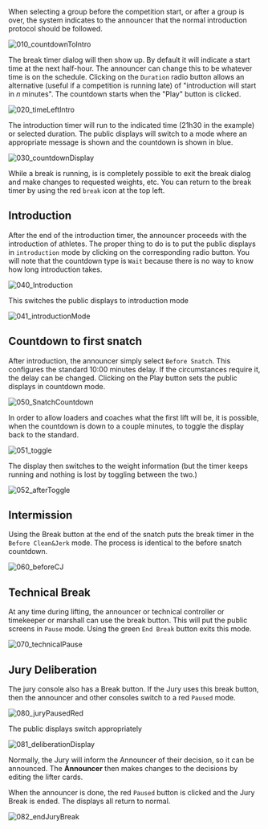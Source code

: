 When selecting a group before the competition start, or after a group is over, the system indicates to the announcer that the normal introduction protocol should be followed.

![010_countdownToIntro](img/Breaks/010_countdownToIntro.png)

The break timer dialog will then show up.  By default it will indicate a start time at the next half-hour.  The announcer can change this to be whatever time is on the schedule.  Clicking on the `Duration` radio button allows an alternative (useful if a competition is running late) of "introduction will start in *n* minutes".  The countdown starts when the "Play" button is clicked.

![020_timeLeftIntro](img/Breaks/020_timeLeftIntro.png)

The introduction timer will run to the indicated time (21h30 in the example) or selected duration.  The public displays will switch to a mode where an appropriate message is shown and the countdown is shown in blue.

![030_countdownDisplay](img/Breaks/030_countdownDisplay.png)

 While a break is running, is is completely possible to exit the break dialog and make changes to requested weights, etc.   You can return to the break timer by using the red `break` icon at the top left.

## Introduction

After the end of the introduction timer, the announcer proceeds with the introduction of athletes.  The proper thing to do is to put the public displays in `introduction` mode by clicking on the corresponding radio button.  You will note that the countdown type is `Wait` because there is no way to know how long introduction takes.

![040_Introduction](img/Breaks/040_Introduction.png)

This switches the public displays to introduction mode

![041_introductionMode](img/Breaks/041_introductionMode.png)

## Countdown to first snatch

After introduction, the announcer simply select `Before Snatch`.  This configures the standard 10:00 minutes delay.  If the circumstances require it, the delay can be changed.  Clicking on the Play button sets the public displays in countdown mode.

![050_SnatchCountdown](img/Breaks/050_SnatchCountdown.png)

In order to allow loaders and coaches what the first lift will be, it is possible, when the countdown is down to a couple minutes, to toggle the display back to the standard.

![051_toggle](img/Breaks/051_toggle.png)

The display then switches to the weight information (but the timer keeps running and nothing is lost by toggling between the two.)

![052_afterToggle](img/Breaks/052_afterToggle.png)

## Intermission

Using the Break button at the end of the snatch puts the break timer in the `Before Clean&Jerk` mode.  The process is identical to the before snatch countdown.

![060_beforeCJ](img/Breaks/060_beforeCJ.png)

## Technical Break

At any time during lifting, the announcer or technical controller or timekeeper or marshall can use the break button.  This will put the public screens in `Pause` mode.  Using the green `End Break` button exits this mode.

![070_technicalPause](img/Breaks/070_technicalPause.png)

## Jury Deliberation

The jury console also has a Break button.  If the Jury uses this break button, then the announcer and other consoles switch to a red `Paused` mode.

![080_juryPausedRed](img/Breaks/080_juryPausedRed.png)

The public displays switch appropriately

![081_deliberationDisplay](img/Breaks/081_deliberationDisplay.png)

Normally, the Jury will inform the Announcer of their decision, so it can be announced.  The **Announcer** then makes changes to the decisions by editing the lifter cards.  

When the announcer is done, the red `Paused` button is clicked and the Jury Break is ended. The displays all return to normal.

![082_endJuryBreak](img/Breaks/082_endJuryBreak.png)